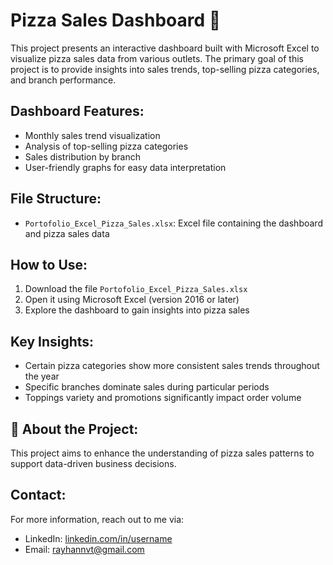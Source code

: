 # Pizza Sales Dashboard 🍕  

This project presents an interactive dashboard built with Microsoft Excel to visualize pizza sales data from various outlets. The primary goal of this project is to provide insights into sales trends, top-selling pizza categories, and branch performance.  

## Dashboard Features:  
- Monthly sales trend visualization  
- Analysis of top-selling pizza categories  
- Sales distribution by branch  
- User-friendly graphs for easy data interpretation  

## File Structure:  
- `Portofolio_Excel_Pizza_Sales.xlsx`: Excel file containing the dashboard and pizza sales data  

## How to Use:  
1. Download the file `Portofolio_Excel_Pizza_Sales.xlsx`  
2. Open it using Microsoft Excel (version 2016 or later)  
3. Explore the dashboard to gain insights into pizza sales  

## Key Insights:  
- Certain pizza categories show more consistent sales trends throughout the year  
- Specific branches dominate sales during particular periods  
- Toppings variety and promotions significantly impact order volume  

## 🌟 About the Project:  
This project aims to enhance the understanding of pizza sales patterns to support data-driven business decisions.  

## Contact:  
For more information, reach out to me via:  
- LinkedIn: [linkedin.com/in/username](https://linkedin.com/in/rayhannvt)  
- Email: rayhannvt@gmail.com  
